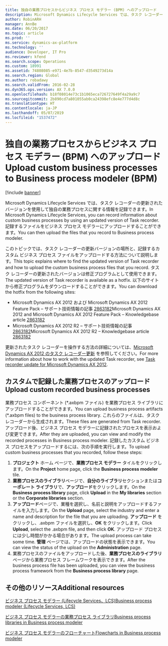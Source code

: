 ```yaml
---
title: 独自の業務プロセスからビジネス プロセス モデラー (BPM) へのアップロード
description: Microsoft Dynamics Lifecycle Services では、タスク レコーダーの更新されたバージョンを使用して独自の業務プロセスに関する情報を記録できます。 記録するファイルをビジネス プロセス モデラーにアップロードすることができます。
author: RobinARH
manager: AnnBe
ms.date: 06/20/2017
ms.topic: article
ms.prod: ''
ms.service: dynamics-ax-platform
ms.technology: ''
audience: Developer, IT Pro
ms.reviewer: kfend
ms.search.scope: Operations
ms.custom: 18991
ms.assetid: 74808085-e971-4e7b-8547-d3549273d14a
ms.search.region: Global
ms.author: robadawy
ms.search.validFrom: 2016-02-28
ms.dyn365.ops.version: AX 7.0.0
ms.openlocfilehash: b18f08014e73c1b1065eca726727649f4a29a9c7
ms.sourcegitcommit: 2b890cd7a801055ab0ca24398efc8e4e777d4d8c
ms.translationtype: HT
ms.contentlocale: ja-JP
ms.lasthandoff: 05/07/2019
ms.locfileid: "1537472"
---
```

# <a name="upload-custom-business-processes-to-business-process-modeler-bpm"></a><span data-ttu-id="979dd-104">独自の業務プロセスからビジネス プロセス モデラー (BPM) へのアップロード</span><span class="sxs-lookup"><span data-stu-id="979dd-104">Upload custom business processes to Business process modeler (BPM)</span></span>

[!include [banner](../includes/banner.md)]

<span data-ttu-id="979dd-105">Microsoft Dynamics Lifecycle Services では、タスク レコーダーの更新されたバージョンを使用して独自の業務プロセスに関する情報を記録できます。</span><span class="sxs-lookup"><span data-stu-id="979dd-105">In Microsoft Dynamics Lifecycle Services, you can record information about custom business processes by using an updated version of Task recorder.</span></span> <span data-ttu-id="979dd-106">記録するファイルをビジネス プロセス モデラーにアップロードすることができます。</span><span class="sxs-lookup"><span data-stu-id="979dd-106">You can then upload the files that you record to Business process modeler.</span></span>

<span data-ttu-id="979dd-107">このトピックでは、タスク レコーダーの更新バージョンの場所と、記録するカスタム ビジネス プロセス ファイルをアップロードする方法について説明します。</span><span class="sxs-lookup"><span data-stu-id="979dd-107">This topic explains where to find the updated version of Task recorder and how to upload the custom business process files that you record.</span></span> <span data-ttu-id="979dd-108">タスク レコーダーの更新されたバージョンは修正プログラムとして使用できます。</span><span class="sxs-lookup"><span data-stu-id="979dd-108">The updated version of Task recorder is available as a hotfix.</span></span> <span data-ttu-id="979dd-109">以下のサイトから修正プログラムをダウンロードすることができます。</span><span class="sxs-lookup"><span data-stu-id="979dd-109">You can download the hotfix from the following sites:</span></span>

-   <span data-ttu-id="979dd-110">Microsoft Dynamics AX 2012 および Microsoft Dynamics AX 2012 Feature Pack – サポート技術情報の記事 [2863182](http://go.microsoft.com/fwlink/?LinkId=309910)</span><span class="sxs-lookup"><span data-stu-id="979dd-110">Microsoft Dynamics AX 2012 and Microsoft Dynamics AX 2012 Feature Pack – Knowledgebase article [2863182](http://go.microsoft.com/fwlink/?LinkId=309910)</span></span>
-   <span data-ttu-id="979dd-111">Microsoft Dynamics AX 2012 R2 – サポート技術情報の記事 [2863182](http://go.microsoft.com/fwlink/?LinkId=309911)</span><span class="sxs-lookup"><span data-stu-id="979dd-111">Microsoft Dynamics AX 2012 R2 – Knowledgebase article [2863182](http://go.microsoft.com/fwlink/?LinkId=309911)</span></span>

<span data-ttu-id="979dd-112">更新されたタスク レコーダーを操作する方法の詳細については、[Microsoft Dynamics AX 2012 のタスク レコーダー更新](http://go.microsoft.com/fwlink/?LinkID=310185) を参照してください。</span><span class="sxs-lookup"><span data-stu-id="979dd-112">For more information about how to work with the updated Task recorder, see [Task recorder update for Microsoft Dynamics AX 2012](http://go.microsoft.com/fwlink/?LinkID=310185).</span></span>

## <a name="upload-custom-recorded-business-processes"></a><span data-ttu-id="979dd-113">カスタムで記録した業務プロセスのアップロード</span><span class="sxs-lookup"><span data-stu-id="979dd-113">Upload custom recorded business processes</span></span>
<span data-ttu-id="979dd-114">業務プロセス コンポーネント (\*.axbpm ファイル) を業務プロセス ライブラリにアップロードすることができます。</span><span class="sxs-lookup"><span data-stu-id="979dd-114">You can upload business process artifacts (\*.axbpm files) to the business process library.</span></span> <span data-ttu-id="979dd-115">これらのファイルは、タスク レコーダーから生成されます。</span><span class="sxs-lookup"><span data-stu-id="979dd-115">These files are generated from Task recorder.</span></span> <span data-ttu-id="979dd-116">アップロード後、ビジネス プロセス モデラーに記録されたプロセスを表示および変更できます。</span><span class="sxs-lookup"><span data-stu-id="979dd-116">After they are uploaded, you can view and modify the recorded processes in Business process modeler.</span></span> <span data-ttu-id="979dd-117">記録したカスタム ビジネス プロセスをアップロードするには、次の手順を実行します。</span><span class="sxs-lookup"><span data-stu-id="979dd-117">To upload custom business processes that you recorded, follow these steps:</span></span>

1.  <span data-ttu-id="979dd-118">**プロジェクト** ホーム ページで、**業務プロセス モデラー** タイルをクリックします。</span><span class="sxs-lookup"><span data-stu-id="979dd-118">On the **Project** home page, click the **Business process modeler** tile.</span></span>
2.  <span data-ttu-id="979dd-119">**業務プロセスのライブラリ**ページで、**自分のライブラリ**セクションまたは**コーポレート ライブラリ**で、**アップロード**をクリックします。</span><span class="sxs-lookup"><span data-stu-id="979dd-119">On the **Business process library** page, click **Upload** in the **My libraries** section or the **Corporate libraries** section.</span></span>
3.  <span data-ttu-id="979dd-120">**アップロード**ページで、業種を選択し、名前と説明をアップロードするファイルを入力します。</span><span class="sxs-lookup"><span data-stu-id="979dd-120">On the **Upload** page, select the industry and enter a name and description for the file that you are uploading.</span></span> <span data-ttu-id="979dd-121">**アップロード** をクリックし、.axbpm ファイルを選択し、**OK** をクリックします。</span><span class="sxs-lookup"><span data-stu-id="979dd-121">Click **Upload**, select the .axbpm file, and then click **OK**.</span></span> <span data-ttu-id="979dd-122">アップロード プロセスには少し時間がかかる場合があります。</span><span class="sxs-lookup"><span data-stu-id="979dd-122">The upload process can take some time.</span></span> <span data-ttu-id="979dd-123">**管理** ページでは、アップロードの状態を表示できます。</span><span class="sxs-lookup"><span data-stu-id="979dd-123">You can view the status of the upload on the **Administration** page.</span></span>
4.  <span data-ttu-id="979dd-124">業務プロセスのファイルをアップロードした後、**業務プロセスのライブラリ** ページから業務プロセス フレームワークを表示できます。</span><span class="sxs-lookup"><span data-stu-id="979dd-124">After the business process file has been uploaded, you can view the business process framework from the **Business process library** page.</span></span>


<a name="additional-resources"></a><span data-ttu-id="979dd-125">その他のリソース</span><span class="sxs-lookup"><span data-stu-id="979dd-125">Additional resources</span></span>
--------

[<span data-ttu-id="979dd-126">ビジネス プロセス モデラー (Lifecycle Services、LCS)</span><span class="sxs-lookup"><span data-stu-id="979dd-126">Business process modeler (Lifecycle Services, LCS)</span></span>](./ax-2012/business-process-modeler-lcs.md)

[<span data-ttu-id="979dd-127">ビジネス プロセス モデラーの業務プロセス ライブラリ</span><span class="sxs-lookup"><span data-stu-id="979dd-127">Business process libraries in Business process modeler</span></span>](business-process-libraries-business-process-modeler.md)

[<span data-ttu-id="979dd-128">ビジネス プロセス モデラーのフローチャート</span><span class="sxs-lookup"><span data-stu-id="979dd-128">Flowcharts in Business process modeler</span></span>](flowcharts-business-process-modeler.md)




